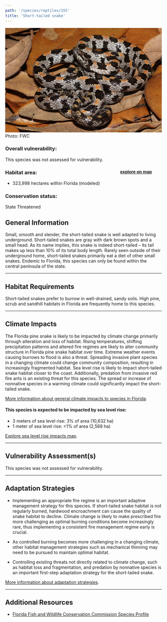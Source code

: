 ```yaml
---
path: '/species/reptiles/155'
title: 'Short-tailed snake'
---
```


<content-header icon="snakes" title="Short-tailed snake" subtitle="Lampropeltis extenuata">
</content-header>

<div id="TopSection">

<div class="header-photo"><img src="155.jpg" alt="Photo for 155"/>
<figcaption>Photo: FWC</figcaption></div>

<div>

### Overall vulnerability:

This species was not assessed for vulnerability.

<h3>Habitat area: 
<a href="/species/reptiles/155/map" style="float:right;font-size:smaller;margin-right: 2rem;">
<fa-icon name="map"></fa-icon>
explore on map
</a>
</h3>

-   323,998 hectares within Florida (modeled)


### Conservation status:

State Threatened

</div>
</div>

## General Information

Small, smooth and slender, the short-tailed snake is well adapted to living underground.  Short-tailed snakes are gray with dark brown spots and a small head.  As its name implies, this snake is indeed short-tailed – its tail makes up less than 10% of its total body length.  Rarely seen outside of their underground home, short-tailed snakes primarily eat a diet of other small snakes.  Endemic to Florida, this species can only be found within the central peninsula of the state.

<hr />

## Habitat Requirements

Short-tailed snakes prefer to burrow in well-drained, sandy soils. High pine, scrub and sandhill habitats in Florida are frequently home to this species.

<hr />

## Climate Impacts

The Florida pine snake is likely to be impacted by climate change primarily through alteration and loss of habitat.  Rising temperatures, shifting precipitation patterns and altered fire regimes are likely to alter community structure in Florida pine snake habitat over time.  Extreme weather events causing burrows to flood is also a threat.  Spreading invasive plant species in a changing climate could change community composition, resulting in increasingly fragmented habitat.  Sea level rise is likely to impact short-tailed snake habitat closer to the coast.  Additionally, predation from invasive red fire ants is an existing threat for this species.  The spread or increase of nonnative species in a warming climate could significantly impact the short-tailed snake.

[More information about general climate impacts to species in Florida](/impacts/species).


#### This species is expected to be impacted by sea level rise:

- 3 meters of sea level rise: 3% of area (10,632 ha)
- 1 meter of sea level rise: <1% of area (2,568 ha)

[Explore sea level rise impacts map](/species/reptiles/155/map).


<hr />

## Vulnerability Assessment(s)

This species was not assessed for vulnerability.

<hr />

## Adaptation Strategies

- Implementing an appropriate fire regime is an important adaptive management strategy for this species.  If short-tailed snake habitat is not regularly burned, hardwood encroachment can cause the quality of snake habitat to decline.  Climate change is likely to make prescribed fire more challenging as optimal burning conditions become increasingly rare, thus implementing a consistent fire management regime early is crucial.

- As controlled burning becomes more challenging in a changing climate, other habitat management strategies such as mechanical thinning may need to be pursued to maintain optimal habitat.

- Controlling existing threats not directly related to climate change, such as habitat loss and fragmentation, and predation by nonnative species is an important first-step adaptation strategy for the short-tailed snake.

[More information about adaptation strategies](/strategies).

<hr />


## Additional Resources

- [Florida Fish and Wildlife Conservation Commission Species Profile](https://myfwc.com/wildlifehabitats/profiles/reptiles/snakes/short-tailed-snake/)
